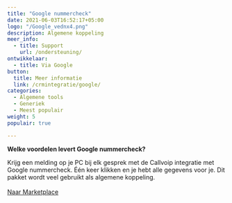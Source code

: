 ```yaml
---
title: "Google nummercheck"
date: 2021-06-03T16:52:17+05:00
logo: "/Google_vednx4.png"
description: Algemene koppeling
meer_info:
  - title: Support
    url: /ondersteuning/
ontwikkelaar:
  - title: Via Google
button:
  title: Meer informatie
  link: /crmintegratie/google/
categories:
  - Algemene tools
  - Generiek
  - Meest populair
weight: 5
populair: true

---
```


**Welke voordelen levert Google nummercheck?**

Krijg een melding op je PC bij elk gesprek met de Callvoip integratie met Google nummercheck. Één keer klikken en je hebt alle gegevens voor je. Dit pakket wordt veel gebruikt als algemene koppeling.<br><br><a href="/marketplace" class="button">Naar Marketplace</a>
